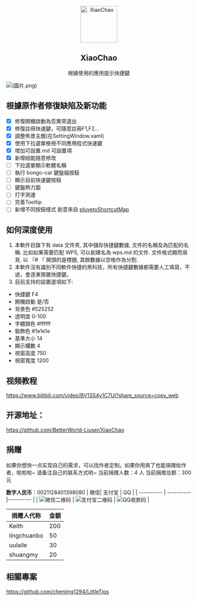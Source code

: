 <p align="center">
 <img width="100px" src="https://raw.githubusercontent.com/BetterWorld-Liuser/XiaoChao/master/resources/document.ico" align="center" alt="XiaoChao" />
 <h2 align="center">XiaoChao</h2>
 <p align="center">根據使用的應用提示快捷鍵</p>
</p>



![(圖片.png)](https://raw.githubusercontent.com/jafeeye/XiaoChao/refs/heads/master/picture/%E5%9C%96%E7%89%87.png)


## 根據原作者修復缺陷及新功能
- [x] 修復開機啟動為否異常退出
- [x] 修復註冊快速鍵，可隨意註冊F1,F2...
- [x] 調整佈景主題(在SettingWindow.xaml)
- [x] 使用下拉選單檢視不同應用程式快速鍵
- [x] 增加可設置.md 可設置項
- [x] 新增紐能隨意修改
- [ ] 下拉選單顯示軟體名稱
- [ ] 執行 bongo-cat 鍵盤貓按鈕
- [ ] 顯示目前快速鍵按鈕
- [ ] 鍵盤熱力圖
- [ ] 打字測速
- [ ] 完善Tooltip
- [ ] 新增不同按鈕樣式 創意來自 [pluvetoShortcutMap](https://github.com/pluveto/ShortcutMap?tab=readme-ov-file)

## 如何深度使用

1. 本軟件目錄下有 data 文件夾, 其中儲存快捷鍵數據, 文件的名稱及為匹配的名稱. 比如如果需要匹配 WPS, 可以創建名為 wps.md 的文件. 文件格式顯而易見. 以 『# 『 開頭的是標題, 其餘數據以空格作為分割.
2. 本軟件沒有識別不同軟件快捷的黑科技，所有快捷鍵數據都需要人工填寫，不過，會逐漸預置快捷鍵。
3. 目前支持的設置選項如下:

- 快捷鍵 F4
- 開機啟動 是/否
- 背景色 #525252
- 透明度 0-100
- 字體顏色 #ffffff
- 裝飾色 #1e1e1e
- 基準大小 14
- 顯示欄數 4
- 視窗高度 750
- 視窗寬度 1200

## 视频教程

https://www.bilibili.com/video/BV13S4y1C7Ui?share_source=copy_web

## 开源地址：

https://github.com/BetterWorld-Liuser/XiaoChao


## 捐赠

如果你想快一点实现自己的需求，可以找作者定制。如果你用爽了也能捐赠给作者，啦啦啦~
请备注自己的联系方式哟~
当前捐赠人数：4 人
当前捐赠总额：300 元


**数字人民币**：0021128401398080
| 微信| 支付宝 | QQ |
| ---------- | ---------- |---------- |
| ![微信二维码](https://github.com/BetterWorld-Liuser/XiaoChao/blob/master/picture/微信收款.png) |  ![支付宝二维码](https://github.com/BetterWorld-Liuser/XiaoChao/blob/master/picture/支付宝收款.jpg) | ![QQ收款码](https://github.com/BetterWorld-Liuser/XiaoChao/blob/master/picture/QQ收款码.png) |

| 捐赠人代称  | 金额 |
| ----------- | ---- |
| Keith       | 200  |
| lingchuanbo | 50   |
| uulaile     | 30   | 
| shuangmy    | 20   |


## 相關專案
https://github.com/chenjing1294/LittleTips


